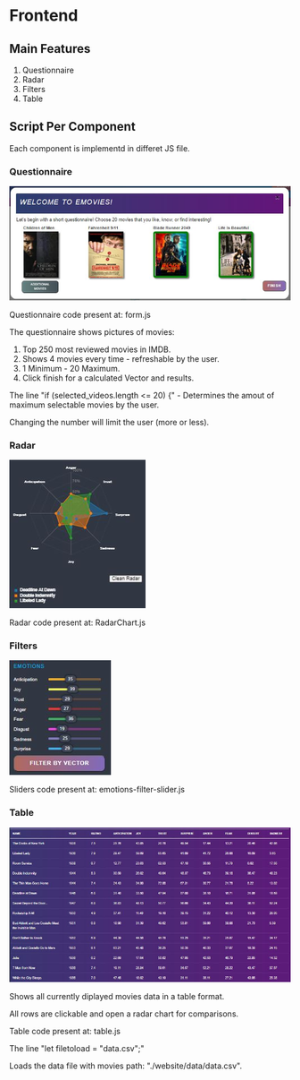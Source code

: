 # Frontend

## Main Features
1. Questionnaire
2. Radar
3. Filters
4. Table


## Script Per Component 

Each component is implementd in differet JS file.  


### Questionnaire
![alt text](./css/images/question.JPG)

Questionnaire code present at: form.js

The questionnaire shows pictures of movies:
1. Top 250 most reviewed movies in IMDB. 
2. Shows 4 movies every time - refreshable by the user.
3. 1 Minimum - 20 Maximum. 
4. Click finish for a calculated Vector and results. 

The line "if (selected_videos.length <= 20) {" - Determines the amout of maximum selectable movies by the user.

Changing the number will limit the user (more or less). 

### Radar
![alt text](./css/images/radar.JPG)

Radar code present at: RadarChart.js

### Filters
![alt text](./css/images/filter-vector.JPG)

Sliders code present at: emotions-filter-slider.js



### Table
![alt text](./css/images/table-view.JPG)

Shows all currently diplayed movies data in a table format.

All rows are clickable and open a radar chart for comparisons. 

Table code present at: table.js

The line "let filetoload = "data.csv";" 

Loads the data file with movies path: "./website/data/data.csv". 

